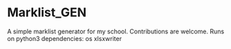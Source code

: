 # Marklist_GEN

A simple marklist generator for my school. Contributions are welcome.
Runs on python3
dependencies:
os
xlsxwriter